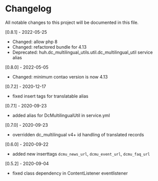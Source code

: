 # Changelog
All notable changes to this project will be documented in this file.

[0.8.1] - 2022-05-25
- Changed: allow php 8
- Changed: refactored bundle for 4.13
- Deprecated: huh.dc_multilingual_utils.util.dc_multilingual_util service alias

[0.8.0] - 2022-05-05
- Changed: minimum contao version is now 4.13

[0.7.2] - 2020-12-17
- fixed insert tags for translatable alias

[0.7.1] - 2020-09-23
- added alias for DcMultilingualUtil in service.yml

[0.7.0] - 2020-09-23
- overridden dc_multilingual v4+ id handling of translated records

[0.6.0] - 2020-09-22
- added new inserttags `dcmu_news_url`, `dcmu_event_url`, `dcmu_faq_url`

[0.5.2] - 2020-09-04
- fixed class dependency in ContentListener eventlistener
